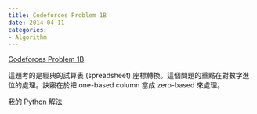 ```yaml
---
title: Codeforces Problem 1B
date: 2014-04-11
categories:
- Algorithm
---
```


[Codeforces Problem 1B](http://codeforces.com/problemset/problem/1/B)

這題考的是經典的試算表 (spreadsheet) 座標轉換。這個問題的重點在對數字進位的處理。訣竅在於把 one-based column 當成 zero-based 來處理。

[我的 Python 解法](http://codeforces.com/contest/1/submission/6457739)
